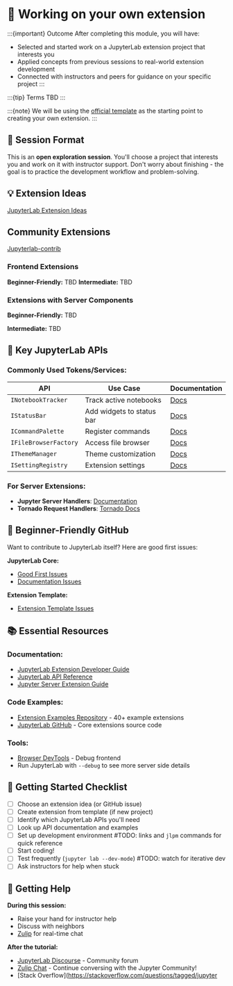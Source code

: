 # 🧩 Working on your own extension

:::{important} Outcome
After completing this module, you will have:
- Selected and started work on a JupyterLab extension project that interests you
- Applied concepts from previous sessions to real-world extension development
- Connected with instructors and peers for guidance on your specific project
:::

:::{tip} Terms
TBD
:::


:::{note}
We will be using the [official template](https://github.com/jupyterlab/extension-template) as the starting point to creating your own extension.
:::

## 🎯 Session Format
This is an **open exploration session**. You'll choose a project that interests you and work on it with instructor support. Don't worry about finishing - the goal is to practice the development workflow and problem-solving.


## 💡 Extension Ideas
[JupyterLab Extension Ideas](https://github.com/jupyterlab/jupyterlab/issues?q=sort%3Aupdated-desc+state%3Aopen+label%3A%22tag%3AExtension+Idea%22)

## Community Extensions
[Jupyterlab-contrib](https://jupyterlab-contrib.github.io/extensions.html)

### Frontend Extensions
**Beginner-Friendly:**
TBD
**Intermediate:**
TBD

### Extensions with Server Components
**Beginner-Friendly:**
TBD

**Intermediate:**
TBD

## 🔧 Key JupyterLab APIs

### Commonly Used Tokens/Services:
| API | Use Case | Documentation |
|-----|----------|---------------|
| `INotebookTracker` | Track active notebooks | [Docs](https://jupyterlab.readthedocs.io/en/latest/api/modules/notebook.html) |
| `IStatusBar` | Add widgets to status bar | [Docs](https://jupyterlab.readthedocs.io/en/latest/api/modules/statusbar.html) |
| `ICommandPalette` | Register commands | [Docs](https://jupyterlab.readthedocs.io/en/latest/api/modules/apputils.html) |
| `IFileBrowserFactory` | Access file browser | [Docs](https://jupyterlab.readthedocs.io/en/latest/api/modules/filebrowser.html) |
| `IThemeManager` | Theme customization | [Docs](https://jupyterlab.readthedocs.io/en/latest/api/modules/apputils.html) |
| `ISettingRegistry` | Extension settings | [Docs](https://jupyterlab.readthedocs.io/en/latest/api/modules/settingregistry.html) |


### For Server Extensions:

- **Jupyter Server Handlers**: [Documentation](https://jupyter-server.readthedocs.io/en/latest/developers/extensions.html)
- **Tornado Request Handlers**: [Tornado Docs](https://www.tornadoweb.org/en/stable/web.html)


## 🐛 Beginner-Friendly GitHub

Want to contribute to JupyterLab itself? Here are good first issues:

**JupyterLab Core:**
- [Good First Issues](https://github.com/jupyterlab/jupyterlab/issues?q=is%3Aissue+is%3Aopen+label%3A%22good+first+issue%22)
- [Documentation Issues](https://github.com/jupyterlab/jupyterlab/issues?q=is%3Aissue+is%3Aopen+label%3Adocumentation)

**Extension Template:**
- [Extension Template Issues](https://github.com/jupyterlab/extension-template/issues)

## 📚 Essential Resources

### Documentation:
- [JupyterLab Extension Developer Guide](https://jupyterlab.readthedocs.io/en/latest/extension/extension_dev.html)
- [JupyterLab API Reference](https://jupyterlab.readthedocs.io/en/latest/api/)
- [Jupyter Server Extension Guide](https://jupyter-server.readthedocs.io/en/latest/developers/extensions.html)

### Code Examples:
- [Extension Examples Repository](https://github.com/jupyterlab/extension-examples) - 40+ example extensions
- [JupyterLab GitHub](https://github.com/jupyterlab/jupyterlab) - Core extensions source code

### Tools:
- [Browser DevTools](https://developer.chrome.com/docs/devtools/overview) - Debug frontend
- Run JupyterLab with `--debug` to see more server side details

## 🚀 Getting Started Checklist

- [ ] Choose an extension idea (or GitHub issue)
- [ ] Create extension from template (if new project)
- [ ] Identify which JupyterLab APIs you'll need
- [ ] Look up API documentation and examples
- [ ] Set up development environment #TODO: links and `jlpm` commands for quick reference
- [ ] Start coding!
- [ ] Test frequently (`jupyter lab --dev-mode`) #TODO: watch for iterative dev
- [ ] Ask instructors for help when stuck

## 💬 Getting Help

**During this session:**
- Raise your hand for instructor help
- Discuss with neighbors
- [Zulip](https://jupyter.zulipchat.com/#feed) for real-time chat

**After the tutorial:**
- [JupyterLab Discourse](https://discourse.jupyter.org/c/jupyterlab/17) - Community forum
- [Zulip Chat](https://gitter.im/jupyterlab/jupyterlab) - Continue conversing with the Jupyter Community!
- [Stack Overflow](https://stackoverflow.com/questions/tagged/jupyter
